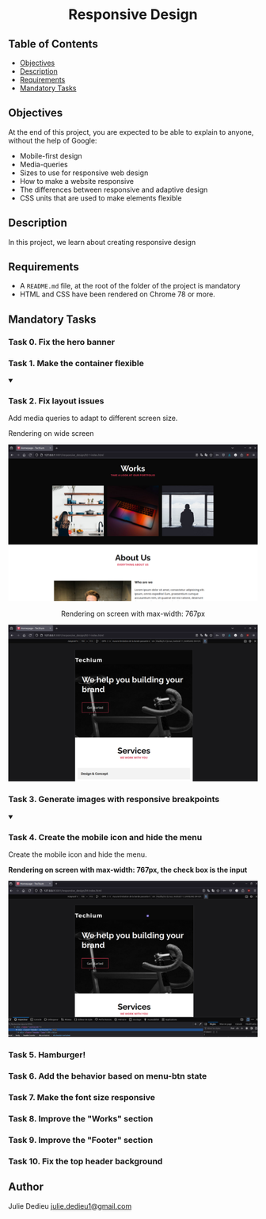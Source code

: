 # <p align="center">Responsive Design</p>

## Table of Contents

- [Objectives](#objectives)
- [Description](#Descritpion)
- [Requirements](#requirements)
- [Mandatory Tasks](#Mandatory-Tasks)

## Objectives

At the end of this project, you are expected to be able to explain to anyone, without the help of Google:

- Mobile-first design
- Media-queries
- Sizes to use for responsive web design
- How to make a website responsive
- The differences between responsive and adaptive design
- CSS units that are used to make elements flexible

## Description

In this project, we learn about creating responsive design

## Requirements
 
- A `README.md` file, at the root of the folder of the project is mandatory
- HTML and CSS have been rendered on Chrome 78 or more.


## Mandatory Tasks

### Task 0. Fix the hero banner
### Task 1. Make the container flexible


<details open><summary>

### Task 2. Fix layout issues

</summary>

Add media queries to adapt to different screen size.

<p><bold>Rendering on wide screen</bold></p>
<div style="text-align: center">

<img src="./images/screenshots/task2_1.png" width="650px">

<p><bold>Rendering on screen with max-width: 767px</bold></p>
<img src="./images/screenshots/task2_2.png" width="650px">

</div>
</details>

### Task 3. Generate images with responsive breakpoints

<details open><summary>

### Task 4. Create the mobile icon and hide the menu

</summary>

Create the mobile icon and hide the menu.

<p><strong>Rendering on screen with max-width: 767px, the check box is the input</strong></p>
<div style="text-align: center">

<img src="./images/screenshots/task4.png" width="650px">

</div>
</details>

### Task 5. Hamburger!
### Task 6. Add the behavior based on menu-btn state
### Task 7. Make the font size responsive
### Task 8. Improve the "Works" section
### Task 9. Improve the "Footer" section
### Task 10. Fix the top header background

## Author

Julie Dedieu <julie.dedieu1@gmail.com>
